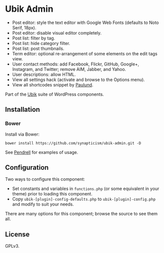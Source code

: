 # Ubik Admin

* Post editor: style the text editor with Google Web Fonts (defaults to Noto Serif, 18px).
* Post editor: disable visual editor completely.
* Post list: filter by tag.
* Post list: hide category filter.
* Post list: post thumbnails.
* Term editor: optional re-arrangement of some elements on the edit tags view.
* User contact methods: add Facebook, Flickr, GitHub, Google+, Instagram, and Twitter; remove AIM, Jabber, and Yahoo.
* User descriptions: allow HTML.
* View all settings hack (activate and browse to the Options menu).
* View all shortcodes snippet by [Paulund](http://www.paulund.co.uk).

Part of the [Ubik](https://github.com/synapticism/ubik) suite of WordPress components.



## Installation

### Bower

Install via Bower:

```bower install https://github.com/synapticism/ubik-admin.git -D```

See [Pendrell](https://github.com/synapticism/pendrell) for examples of usage.



## Configuration

Two ways to configure this component:

* Set constants and variables in `functions.php` (or some equivalent in your theme) prior to loading this component.
* Copy `ubik-[plugin]-config-defaults.php` to `ubik-[plugin]-config.php` and modify to suit your needs.

There are many options for this component; browse the source to see them all.



## License

GPLv3.

